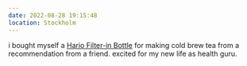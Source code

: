 ```yaml
---
date: 2022-08-28 19:15:48
location: Stockholm
---
```


i bought myself a [Hario Filter-in Bottle](https://global.hario.com/pickup03.html) for making cold
brew tea from a recommendation from a friend. excited for my new life as health guru.
